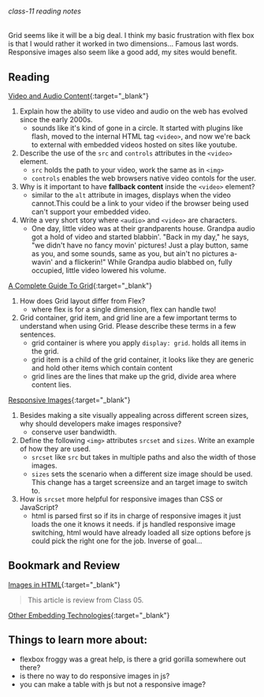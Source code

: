 ###### class-11 reading notes

Grid seems like it will be a big deal. I think my basic frustration with flex box is that I would rather it worked in two dimensions... Famous last words. Responsive images also seem like a good add, my sites would benefit.

## Reading

[Video and Audio Content](https://developer.mozilla.org/en-US/docs/Learn/HTML/Multimedia_and_embedding/Video_and_audio_content){:target="_blank"}

1. Explain how the ability to use video and audio on the web has evolved since the early 2000s.
    - sounds like it's kind of gone in a circle. It started with plugins like flash, moved to the internal HTML tag `<video>`, and now we're back to external with embedded videos hosted on sites like youtube.
1. Describe the use of the `src` and `controls` attributes in the `<video>` element.
    - `src` holds the path to your video, work the same as in `<img>`
    - `controls` enables the web browsers native video contols for the user.
1. Why is it important to have **fallback content** inside the `<video>` element?
    - similar to the `alt` attribute in images, displays when the video cannot.This could be a link to your video if the browser being used can't support your embedded video.
1. Write a very short story where `<audio>` and `<video>` are characters.
    - One day, little video was at their grandparents house. Grandpa audio got a hold of video and started blabbin'. "Back in my day," he says, "we didn't have no fancy movin' pictures! Just a play button, same as you, and some sounds, same as you, but ain't no pictures a-wavin' and a flickerin!" While Grandpa audio blabbed on, fully occupied, little video lowered his volume.

[A Complete Guide To Grid](https://css-tricks.com/snippets/css/complete-guide-grid/){:target="_blank"}

1. How does Grid layout differ from Flex?
    - where flex is for a single dimension, flex can handle two!
1. Grid container, grid item, and grid line are a few important terms to understand when using Grid. Please describe these terms in a few sentences.
    - grid container is where you apply `display: grid`. holds all items in the grid.
    - grid item is a child of the grid container, it looks like they are generic and hold other items which contain content
    - grid lines are the lines that make up the grid, divide area where content lies.

[Responsive Images](https://developer.mozilla.org/en-US/docs/Learn/HTML/Multimedia_and_embedding/Responsive_images){:target="_blank"}

1. Besides making a site visually appealing across different screen sizes, why should developers make images responsive?
    - conserve user bandwidth.
1. Define the following `<img>` attributes `srcset` and `sizes`. Write an example of how they are used.
    - `srcset` like `src` but takes in multiple paths and also the width of those images.
    - `sizes` sets the scenario when a different size image should be used. This change has a target screensize and an target image to switch to.
1. How is `srcset` more helpful for responsive images than CSS or JavaScript?
    - html is parsed first so if its in charge of responsive images it just loads the one it knows it needs. if js handled responsive image switching, html would have already loaded all size options before js could pick the right one for the job. Inverse of goal...

<!-- NOTE: "Videos" may not be relevant for every class. Omit this section or any of the sections below if you don't have anything for your students here -->
<!-- ## Videos -->

<!-- [Name of Video](https://linktovideohere){:target="_blank"} -->

<!-- Mix it up! Create the questions with pointed answers, fill in the blank, or opinion/open ended -->
<!-- 1. Question 1
1. Question 2
1. Question 3 -->

## Bookmark and Review

[Images in HTML](https://developer.mozilla.org/en-US/docs/Learn/HTML/Multimedia_and_embedding/Images_in_HTML){:target="_blank"}

> This article is review from Class 05.

[Other Embedding Technologies](https://developer.mozilla.org/en-US/docs/Learn/HTML/Multimedia_and_embedding/Other_embedding_technologies){:target="_blank"}

## Things to learn more about:

- flexbox froggy was a great help, is there a grid gorilla somewhere out there?
- is there no way to do responsive images in js?
- you can make a table with js but not a responsive image?
